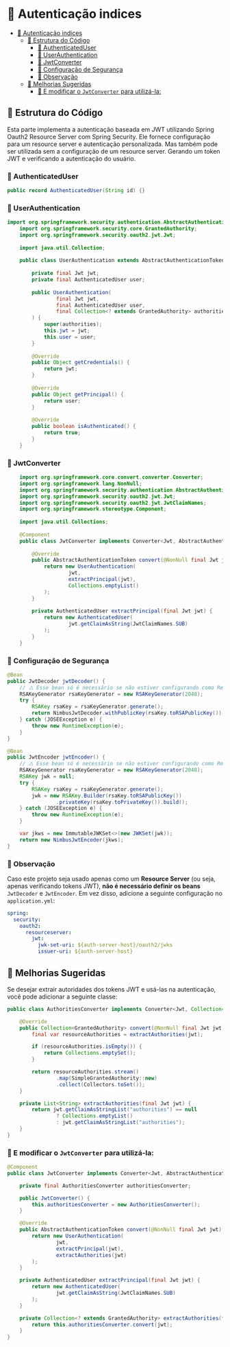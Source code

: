 # 🔐 Autenticação indices

- [🔐 Autenticação indices](#-autenticação-indices)
  - [📌 Estrutura do Código](#-estrutura-do-código)
    - [📌 AuthenticatedUser](#-authenticateduser)
    - [📌 UserAuthentication](#-userauthentication)
    - [📌 JwtConverter](#-jwtconverter)
    - [📌 Configuração de Segurança](#-configuração-de-segurança)
    - [📌 Observação](#-observação)
  - [🚀 Melhorias Sugeridas](#-melhorias-sugeridas)
    - [📌 E modificar o `JwtConverter` para utilizá-la:](#-e-modificar-o-jwtconverter-para-utilizá-la)

## 📌 Estrutura do Código
Esta parte implementa a autenticação baseada em JWT 
utilizando Spring Oauth2 Resource Server com Spring Security. 
Ele fornece configuração para um resource server e autenticação personalizada.
Mas também pode ser utilizada sem a configuração de um resource server.
Gerando um token JWT e verificando a autenticação do usuário.

### 📌 AuthenticatedUser
```java
public record AuthenticatedUser(String id) {} 
```

### 📌 UserAuthentication
```java
import org.springframework.security.authentication.AbstractAuthenticationToken;
    import org.springframework.security.core.GrantedAuthority;
    import org.springframework.security.oauth2.jwt.Jwt;
    
    import java.util.Collection;
    
    public class UserAuthentication extends AbstractAuthenticationToken {
    
        private final Jwt jwt;
        private final AuthenticatedUser user;
    
        public UserAuthentication(
                final Jwt jwt,
                final AuthenticatedUser user,
                final Collection<? extends GrantedAuthority> authorities
        ) {
            super(authorities);
            this.jwt = jwt;
            this.user = user;
        }
    
        @Override
        public Object getCredentials() {
            return jwt;
        }
    
        @Override
        public Object getPrincipal() {
            return user;
        }
    
        @Override
        public boolean isAuthenticated() {
            return true;
        }
    }
```

### 📌 JwtConverter
```java
    import org.springframework.core.convert.converter.Converter;
    import org.springframework.lang.NonNull;
    import org.springframework.security.authentication.AbstractAuthenticationToken;
    import org.springframework.security.oauth2.jwt.Jwt;
    import org.springframework.security.oauth2.jwt.JwtClaimNames;
    import org.springframework.stereotype.Component;
    
    import java.util.Collections;
    
    @Component
    public class JwtConverter implements Converter<Jwt, AbstractAuthenticationToken> {
    
        @Override
        public AbstractAuthenticationToken convert(@NonNull final Jwt jwt) {
            return new UserAuthentication(
                    jwt,
                    extractPrincipal(jwt),
                    Collections.emptyList()
            );
        }
    
        private AuthenticatedUser extractPrincipal(final Jwt jwt) {
            return new AuthenticatedUser(
                    jwt.getClaimAsString(JwtClaimNames.SUB)
            );
        }
    }
```

### 📌 Configuração de Segurança
```java
@Bean
public JwtDecoder jwtDecoder() {
    // ⚠️ Esse bean só é necessário se não estiver configurando como Resource Server
    RSAKeyGenerator rsaKeyGenerator = new RSAKeyGenerator(2048);
    try {
        RSAKey rsaKey = rsaKeyGenerator.generate();
        return NimbusJwtDecoder.withPublicKey(rsaKey.toRSAPublicKey()).build();
    } catch (JOSEException e) {
        throw new RuntimeException(e);
    }
}

@Bean
public JwtEncoder jwtEncoder() {
    // ⚠️ Esse bean só é necessário se não estiver configurando como Resource Server
    RSAKeyGenerator rsaKeyGenerator = new RSAKeyGenerator(2048);
    RSAKey jwk = null;
    try {
        RSAKey rsaKey = rsaKeyGenerator.generate();
        jwk = new RSAKey.Builder(rsaKey.toRSAPublicKey())
                .privateKey(rsaKey.toPrivateKey()).build();
    } catch (JOSEException e) {
        throw new RuntimeException(e);
    }

    var jkws = new ImmutableJWKSet<>(new JWKSet(jwk));
    return new NimbusJwtEncoder(jkws);
}
```

### 📌 Observação
Caso este projeto seja usado apenas 
como um **Resource Server**
(ou seja, apenas verificando tokens JWT), 
**não é necessário definir os beans** 
`JwtDecoder` e `JwtEncoder`. 
Em vez disso, adicione a 
seguinte configuração no 
`application.yml`:
```yaml
spring:
  security:
    oauth2:
      resourceserver:
        jwt:
          jwk-set-uri: ${auth-server-host}/oauth2/jwks
          issuer-uri: ${auth-server-host}
```

## 🚀 Melhorias Sugeridas
Se desejar extrair autoridades dos tokens JWT e usá-las na autenticação, você pode adicionar a seguinte classe:
```java
public class AuthoritiesConverter implements Converter<Jwt, Collection<GrantedAuthority>> {

    @Override
    public Collection<GrantedAuthority> convert(@NonNull final Jwt jwt) {
        final var resourceAuthorities = extractAuthorities(jwt);

        if (resourceAuthorities.isEmpty()) {
            return Collections.emptySet();
        }

        return resourceAuthorities.stream()
                .map(SimpleGrantedAuthority::new)
                .collect(Collectors.toSet());
    }

    private List<String> extractAuthorities(final Jwt jwt) {
        return jwt.getClaimAsStringList("authorities") == null
                ? Collections.emptyList()
                : jwt.getClaimAsStringList("authorities");
    }
}
```

### 📌 E modificar o `JwtConverter` para utilizá-la:
```java
@Component
public class JwtConverter implements Converter<Jwt, AbstractAuthenticationToken> {

    private final AuthoritiesConverter authoritiesConverter;

    public JwtConverter() {
        this.authoritiesConverter = new AuthoritiesConverter();
    }

    @Override
    public AbstractAuthenticationToken convert(@NonNull final Jwt jwt) {
        return new UserAuthentication(
                jwt,
                extractPrincipal(jwt),
                extractAuthorities(jwt)
        );
    }

    private AuthenticatedUser extractPrincipal(final Jwt jwt) {
        return new AuthenticatedUser(
                jwt.getClaimAsString(JwtClaimNames.SUB)
        );
    }

    private Collection<? extends GrantedAuthority> extractAuthorities(final Jwt jwt) {
        return this.authoritiesConverter.convert(jwt);
    }
}
```